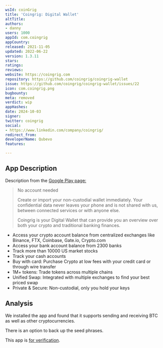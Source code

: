 ```yaml
---
wsId: coinGrig
title: 'Coingrig: Digital Wallet'
altTitle: 
authors:
- danny
users: 1000
appId: com.coingrig
appCountry: 
released: 2021-11-05
updated: 2022-06-22
version: 1.3.11
stars: 
ratings: 
reviews: 
website: https://coingrig.com
repository: https://github.com/coingrig/coingrig-wallet
issue: https://github.com/coingrig/coingrig-wallet/issues/22
icon: com.coingrig.png
bugbounty: 
meta: removed
verdict: wip
appHashes: 
date: 2024-10-03
signer: 
twitter: coingrig
social:
- https://www.linkedin.com/company/coingrig/
redirect_from: 
developerName: Qubevo
features: 

---
```


## App Description 

Description from the [Google Play page:](https://play.google.com/store/apps/details?id=com.coingrig)

> No account needed
> 
> Create or import your non-custodial wallet immediately.
Your confidential data never leaves your phone and is not shared with us, between connected services or with anyone else.
>
> Coingrig is your Digital Wallet that can provide you an overview over both your crypto and traditional banking finances.
>
- Access your crypto account balance from centralized exchanges like Binance, FTX, Coinbase, Gate.io, Crypto.com
- Access your bank account balance from 2300 banks
- Track more than 10000 US market stocks
- Track your cash accounts
- Buy with card: Purchase Crypto at low fees with your credit card or through wire transfer
- 1M+ tokens: Trade tokens across multiple chains
- Unified Swap: Integrated with multiple exchanges to find your best priced swap
- Private & Secure: Non-custodial, only you hold your keys

## Analysis 

We installed the app and found that it supports sending and receiving BTC as well as other cryptocurrencies. 

There is an option to back up the seed phrases.

This app is [for verification](https://github.com/coingrig/coingrig-wallet/issues/22).
